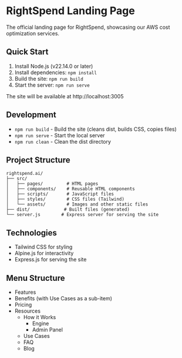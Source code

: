 # RightSpend Landing Page

The official landing page for RightSpend, showcasing our AWS cost optimization services.

## Quick Start

1. Install Node.js (v22.14.0 or later)
2. Install dependencies: `npm install`
3. Build the site: `npm run build`
4. Start the server: `npm run serve`

The site will be available at http://localhost:3005

## Development

- `npm run build` - Build the site (cleans dist, builds CSS, copies files)
- `npm run serve` - Start the local server
- `npm run clean` - Clean the dist directory

## Project Structure

```
rightspend.ai/
├── src/
│   ├── pages/         # HTML pages
│   ├── components/    # Reusable HTML components
│   ├── scripts/       # JavaScript files
│   ├── styles/        # CSS files (Tailwind)
│   └── assets/        # Images and other static files
├── dist/             # Built files (generated)
└── server.js        # Express server for serving the site
```

## Technologies

- Tailwind CSS for styling
- Alpine.js for interactivity
- Express.js for serving the site

## Menu Structure

*   Features
*   Benefits (with Use Cases as a sub-item)
*   Pricing
*   Resources
    *   How it Works
        *   Engine
        *   Admin Panel
    *   Use Cases
    *   FAQ
    *   Blog
